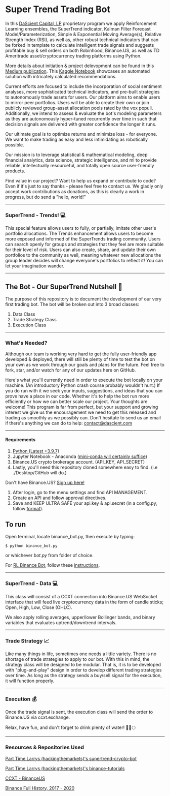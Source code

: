 # Super Trend Trading Bot
In this [DaScient Capital, LP](https://dascientcapital.us) proprietary program we apply Reinforcement Learning ensembles, the SuperTrend indicator, Kalman Filter Forecast Model/Parameterization, Simple & Exponential Moving Average(s), Relative Strength Index (RSI), as well as, other robust technical indicators that can be forked in template to calculate intelligent trade signals and suggests profitable buy &amp; sell orders on both Robinhood, Binance.US, as well as TD Ameritrade asset/cryptocurrency trading platforms using Python.

More details about initiation & project delevopment can be found in this [Medium publication](https://medium.com/coinmonks/daily-binance-us-crypto-trade-signals-fda4e8a205c8). 
This [Kaggle Notebook](https://www.kaggle.com/code/dascient/daily-crypto-buy-sell-decision-maker) showcases an automated solution with intricately calculated recommendations.

Current efforts are focused to include the incorporation of social sentiment analyses, more sophisticated technical indicators, and pre-built strategies to autonomously trade assets for users. Our platform aims to enable users to mirror peer portfolios. Users will be able to create their own or join publicly reviewed group-asset allocation pools rated by the vox populi. Additionally, we intend to assess & evaluate the bot's modeling parameters as they are autonomously hyper-tuned recurrently over time in such that decision signals are delivered with greater confidence the longer it runs. 

Our ultimate goal is to optimize returns and minimize loss - for everyone. We want to make trading as easy and less intimidating as robotically possible.

Our mission is to leverage statistical & mathematical modeling, deep financial analytics, data science, strategic intelligence, and ml to provide reliable, intellectually resourceful, and totally open source user-friendly products. 

Find value in our project? Want to help us expand or contribute to code? Even if it's just to say thanks - please feel free to contact us. We gladly only accept work contributions as donations, as this is clearly a work in progress, but do send a "hello, world!"

---

### SuperTrend - Trends! :computer:

This special feature allows users to fully, or partially, imitate other user's portfolio allocations. The Trends enhancement allows users to become more exposed and informed of the SuperTrends trading community. Users can search openly for groups and strategies that they feel are more suitable for their level of risk. Users can also create, share, and update their own portfolios to the community as well, meaning whatever new allocations the group leader decides will change everyone's portfolios to reflect it! You can let your imagination wander. 

---

## The Bot - Our SuperTrend Nutshell :robot:

The purpose of this repository is to document the development of our very first trading bot. The bot will be broken out into 3 broad classes:

1. Data Class
2. Trade Strategy Class
3. Execution Class

---

### What's Needed?

Although our team is working very hard to get the fully user-friendly app developed & deployed, there will still be plenty of time to test the bot on your own as we work through our goals and plans for the future. Feel free to fork, star, and/or watch for any of our updates here on GitHub. 

Here's what you'll currently need in order to execute the bot locally on your machine. (An introductory Python crash course probably wouldn't hurt.) If you do run with it we seek your inputs, suggestions, and ideas that you can prove have a place in our code. Whether it's to help the bot run more efficiently or how we can better scale our project. Your thoughts are welcome! This program is far from perfect, but your support and growing interest we give us the encouragement we need to get this released and trading as smoothly as we possibly can. Don't hesitate to send us an email if there's anything we can do to help: contact@dascient.com

---

#### Requirements
1. [Python (Latest +3.9.7)](https://www.python.org/ftp/python/3.9.7/python-3.9.7-macosx10.9.pkg)
2. Jupyter Notebook - Anaconda ([mini-conda will certainly suffice](https://docs.conda.io/en/latest/miniconda.html))
3. Binance.US crypto brokerage account. (API_KEY, API_SECRET) 
4. Lastly, you'll need this repository cloned somewhere easy to find. (i.e ./Desktop/GitHub will do.)

Don't have Binance.US? [Sign up here!](https://accounts.binance.us/en/register?ref=52441695)
1. After login, go to the menu settings and find API MANAGEMENT.
2. Create an API and follow approval directives.
3. Save and KEEP ULTRA SAFE your api.key & api.secret (in a config.py, follow [format](https://github.com/DaScient/SuperTrendTradingBot/blob/main/Binance%20Trading%20Bot/config.py)).


## To run
Open terminal, locate binance_bot.py, then execute by typing: 
```
$ python binance_bot.py
```
or whichever _bot.py_ from folder of choice.


For [RL Binance Bot](https://github.com/DaScient/SuperTrendTradingBot/tree/main/RL-Binance), follow these [instructions](https://github.com/DaScient/SuperTrendTradingBot/blob/main/RL-Binance/README.md).
 
 ---

### SuperTrend - Data :computer:

This class will consist of a CCXT connection into Binance.US WebSocket interface that will feed live cryptocurrency data in the form of candle sticks; Open, High, Low, Close (OHLC).

We also apply rolling averages, upper/lower Bollinger bands, and binary variables that evaluates uptrend/downtrend intervals. 

---

### Trade Strategy :chart_with_upwards_trend:

Like many things in life, sometimes one needs a little variety. There is no shortage of trade strategies to apply to our bot. With this in mind, the strategy class will be designed to be modular.
That is, it is to be developed with "plug-and-play" design in order to develop different trading strategies over time. As long as the strategy sends a buy/sell signal for the execution, it will function properly.

---

### Execution :moneybag:

Once the trade signal is sent, the execution class will send the order to Binance.US via ccxt.exchange.

Relax, have fun, and don't forget to drink plenty of water! :tada::rocket::full_moon:

---

### Resources & Repositories Used
[Part Time Larrys (hackingthemarkets)'s supertrend-crypto-bot](https://github.com/hackingthemarkets/supertrend-crypto-bot)

[Part Time Larrys (hackingthemarkets)'s binance-tutorials](https://github.com/hackingthemarkets/binance-tutorials)

[CCXT - BinanceUS](https://github.com/ccxt/ccxt)

[Binance Full History, 2017 - 2020](https://www.kaggle.com/jorijnsmit/binance-full-history)


